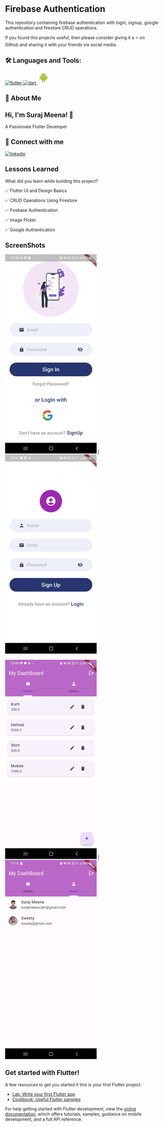 # Firebase Authentication

This repository containing firebase authentication with login, signup, google authentication and firestore CRUD operations.

If you found this projects useful, then please consider giving it a ⭐ on Github and sharing it with your friends via social media.

## 🛠 Languages and Tools:
<p align="left">
<a href="https://flutter.dev" target="_blank" rel="noreferrer"> <img src="https://www.vectorlogo.zone/logos/flutterio/flutterio-icon.svg" alt="flutter" width="40" height="40"/> </a> 
<a href="https://dart.dev" target="_blank" rel="noreferrer"> <img src="https://www.vectorlogo.zone/logos/dartlang/dartlang-icon.svg" alt="dart" width="40" height="40"/> </a> 
<a href="https://developer.android.com" target="_blank" rel="noreferrer"> <img src="https://raw.githubusercontent.com/devicons/devicon/master/icons/android/android-original-wordmark.svg" alt="android" width="40" height="40"/> </a> 
</p>


## 🚀 About Me
Hi, I'm Suraj Meena! 👋
------------------------------------------------
A Passionate Flutter Developer


## 🔗 Connect with me
[![linkedin](https://img.shields.io/badge/linkedin-0A66C2?style=for-the-badge&logo=linkedin&logoColor=white)](https://www.linkedin.com/in/surajmeena99/)



## Lessons Learned

What did you learn while building this project? 

✅ Flutter UI and Design Basics

✅ CRUD Operations Using Firestore

✅ Firebase Authentication

✅ Image Picker

✅ Google Authentication

## ScreenShots


<img src="Screenshots/screenshot1.jpeg"  width="300"/> | <img src="Screenshots/screenshot2.jpeg" width="300"/>  
<br>
<img src="Screenshots/screenshot3.jpeg"  width="300"/> | <img src="Screenshots/screenshot4.jpeg" width="300"/> 

## Get started with Flutter!

A few resources to get you started if this is your first Flutter project:

- [Lab: Write your first Flutter app](https://docs.flutter.dev/get-started/codelab)
- [Cookbook: Useful Flutter samples](https://docs.flutter.dev/cookbook)

For help getting started with Flutter development, view the
[online documentation](https://docs.flutter.dev/), which offers tutorials,
samples, guidance on mobile development, and a full API reference.

